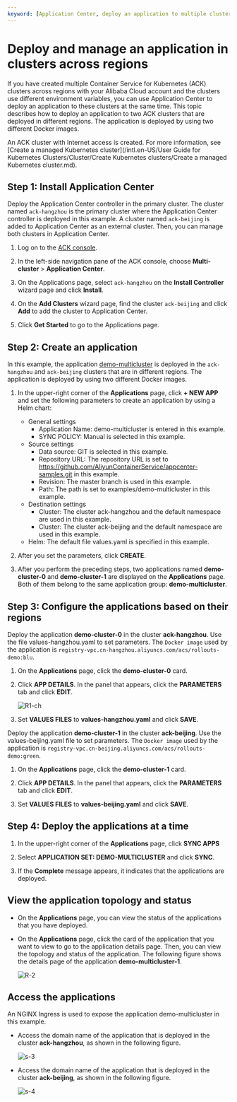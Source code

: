 ```yaml
---
keyword: [Application Center, deploy an application to multiple clusters, clusters in different regions]
---
```


# Deploy and manage an application in clusters across regions

If you have created multiple Container Service for Kubernetes \(ACK\) clusters across regions with your Alibaba Cloud account and the clusters use different environment variables, you can use Application Center to deploy an application to these clusters at the same time. This topic describes how to deploy an application to two ACK clusters that are deployed in different regions. The application is deployed by using two different Docker images.

An ACK cluster with Internet access is created. For more information, see [Create a managed Kubernetes cluster](/intl.en-US/User Guide for Kubernetes Clusters/Cluster/Create Kubernetes clusters/Create a managed Kubernetes cluster.md).

## Step 1: Install Application Center

Deploy the Application Center controller in the primary cluster. The cluster named `ack-hangzhou` is the primary cluster where the Application Center controller is deployed in this example. A cluster named `ack-beijing` is added to Application Center as an external cluster. Then, you can manage both clusters in Application Center.

1.  Log on to the [ACK console](https://cs.console.aliyun.com).

2.  In the left-side navigation pane of the ACK console, choose **Multi-cluster** \> **Application Center**.

3.  On the Applications page, select `ack-hangzhou` on the **Install Controller** wizard page and click **Install**.

4.  On the **Add Clusters** wizard page, find the cluster `ack-beijing` and click **Add** to add the cluster to Application Center.

5.  Click **Get Started** to go to the Applications page.


## Step 2: Create an application

In this example, the application [demo-multicluster](https://github.com/AliyunContainerService/appcenter-samples/tree/master/examples/demo-multicluster) is deployed in the `ack-hangzhou` and `ack-beijing` clusters that are in different regions. The application is deployed by using two different Docker images.

1.  In the upper-right corner of the **Applications** page, click **+ NEW APP** and set the following parameters to create an application by using a Helm chart:

    -   General settings
        -   Application Name: demo-multicluster is entered in this example.
        -   SYNC POLICY: Manual is selected in this example.
    -   Source settings
        -   Data source: GIT is selected in this example.
        -   Repository URL: The repository URL is set to https://github.com/AliyunContainerService/appcenter-samples.git in this example.
        -   Revision: The master branch is used in this example.
        -   Path: The path is set to examples/demo-multicluster in this example.
    -   Destination settings
        -   Cluster: The cluster ack-hangzhou and the default namespace are used in this example.
        -   Cluster: The cluster ack-beijing and the default namespace are used in this example.
    -   Helm: The default file values.yaml is specified in this example.
2.  After you set the parameters, click **CREATE**.

3.  After you perform the preceding steps, two applications named **demo-cluster-0** and **demo-cluster-1** are displayed on the **Applications** page. Both of them belong to the same application group: **demo-multicluster**.


## Step 3: Configure the applications based on their regions

Deploy the application **demo-cluster-0** in the cluster **ack-hangzhou**. Use the file values-hangzhou.yaml to set parameters. The `Docker image` used by the application is `registry-vpc.cn-hangzhou.aliyuncs.com/acs/rollouts-demo:blu`.

1.  On the **Applications** page, click the **demo-cluster-0** card.

2.  Click **APP DETAILS**. In the panel that appears, click the **PARAMETERS** tab and click **EDIT**.

    ![R1-ch](https://static-aliyun-doc.oss-accelerate.aliyuncs.com/assets/img/en-US/3091259161/p207280.png)

3.  Set **VALUES FILES** to **values-hangzhou.yaml** and click **SAVE**.


Deploy the application **demo-cluster-1** in the cluster **ack-beijing**. Use the values-beijing.yaml file to set parameters. The `Docker image` used by the application is `registry-vpc.cn-beijing.aliyuncs.com/acs/rollouts-demo:green`.

1.  On the **Applications** page, click the **demo-cluster-1** card.

2.  Click **APP DETAILS**. In the panel that appears, click the **PARAMETERS** tab and click **EDIT**.

3.  Set **VALUES FILES** to **values-beijing.yaml** and click **SAVE**.


## Step 4: Deploy the applications at a time

1.  In the upper-right corner of the **Applications** page, click **SYNC APPS**

2.  Select **APPLICATION SET: DEMO-MULTICLUSTER** and click **SYNC**.

3.  If the **Complete** message appears, it indicates that the applications are deployed.


## View the application topology and status

-   On the **Applications** page, you can view the status of the applications that you have deployed.
-   On the **Applications** page, click the card of the application that you want to view to go to the application details page. Then, you can view the topology and status of the application. The following figure shows the details page of the application **demo-multicluster-1**.

    ![R-2](https://static-aliyun-doc.oss-accelerate.aliyuncs.com/assets/img/en-US/3091259161/p207310.png)


## Access the applications

An NGINX Ingress is used to expose the application demo-multicluster in this example.

-   Access the domain name of the application that is deployed in the cluster **ack-hangzhou**, as shown in the following figure.

    ![s-3](https://static-aliyun-doc.oss-accelerate.aliyuncs.com/assets/img/en-US/3091259161/p208022.png)

-   Access the domain name of the application that is deployed in the cluster **ack-beijing**, as shown in the following figure.

    ![s-4](https://static-aliyun-doc.oss-accelerate.aliyuncs.com/assets/img/en-US/3091259161/p208040.png)


